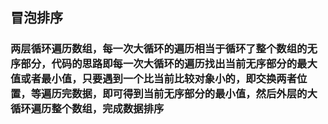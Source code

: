 ## 冒泡排序
### 两层循环遍历数组，每一次大循环的遍历相当于循环了整个数组的无序部分，代码的思路即每一次大循环的遍历找出当前无序部分的最大值或者最小值，只要遇到一个比当前比较对象小的，即交换两者位置，等遍历完数据，即可得到当前无序部分的最小值，然后外层的大循环遍历整个数组，完成数据排序
